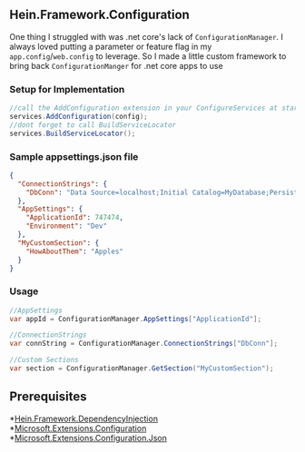 ## Hein.Framework.Configuration
One thing I struggled with was .net core's lack of `ConfigurationManager`. I always loved putting a parameter or feature flag in my `app.config`/`web.config` to leverage.  So I made a little custom framework to bring back `ConfigurationManger` for .net core apps to use

### Setup for Implementation
```csharp
//call the AddConfiguration extension in your ConfigureServices at startup
services.AddConfiguration(config);
//dont forget to call BuildServiceLocator
services.BuildServiceLocator();
```

### Sample appsettings.json file
```json
{
  "ConnectionStrings": {
    "DbConn": "Data Source=localhost;Initial Catalog=MyDatabase;Persist Security Info=True"
  },
  "AppSettings": {
    "ApplicationId": 747474,
    "Environment": "Dev"
  },
  "MyCustomSection": {
    "HowAboutThem": "Apples"
  }
}
```

### Usage
```csharp
//AppSettings
var appId = ConfigurationManager.AppSettings["ApplicationId"];

//ConnectionStrings
var connString = ConfigurationManager.ConnectionStrings["DbConn"];

//Custom Sections
var section = ConfigurationManager.GetSection("MyCustomSection");
```


## Prerequisites
*[Hein.Framework.DependencyInjection](https://github.com/brandonhein/Hein.Framework/tree/master/DependencyInjection)
*[Microsoft.Extensions.Configuration](https://www.nuget.org/packages/Microsoft.Extensions.Configuration)
*[Microsoft.Extensions.Configuration.Json](https://www.nuget.org/packages/Microsoft.Extensions.Configuration.Json)